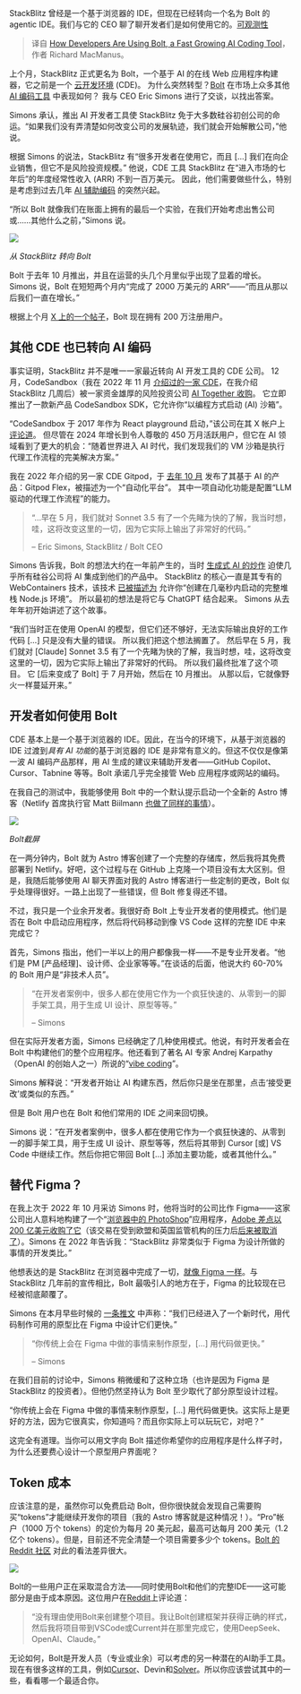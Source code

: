 
<!--
title: 开发者如何使用快速增长的AI编码工具Bolt
cover: https://cdn.thenewstack.io/media/2025/02/65d91009-getty-images-uyefhxjj4xs-unsplashb.jpg
-->

StackBlitz 曾经是一个基于浏览器的 IDE，但现在已经转向一个名为 Bolt 的 agentic IDE。我们与它的 CEO 聊了聊开发者们是如何使用它的。[可观测性](https://example.com/observability-link-example)

> 译自 [How Developers Are Using Bolt, a Fast Growing AI Coding Tool](https://thenewstack.io/how-developers-are-using-bolt-a-fast-growing-ai-coding-tool/)，作者 Richard MacManus。

上个月，StackBlitz 正式更名为 Bolt，一个基于 AI 的在线 Web 应用程序构建器，它之前是一个 [云开发环境](https://thenewstack.io/stackblitz-launches-codeflow-and-announces-figma-investment/) (CDE)。 为什么突然转型？[Bolt](https://bolt.new/) 在市场上众多其他 [AI 编码工具](https://thenewstack.io/whats-ahead-for-ai-assisted-coding-open-source-and-more/) 中表现如何？ 我与 CEO Eric Simons 进行了交谈，以找出答案。

Simons 承认，推出 AI 开发者工具使 StackBlitz 免于大多数硅谷初创公司的命运。“如果我们没有弄清楚如何改变公司的发展轨迹，我们就会开始解散公司，”他说。

根据 Simons 的说法，StackBlitz 有“很多开发者在使用它，而且 [...] 我们在向企业销售，但它不是风险投资规模。” 他说，CDE 工具 StackBlitz 在“进入市场的七年后”的年度经常性收入 (ARR) 不到一百万美元。 因此，他们需要做些什么，特别是考虑到过去几年 [AI 辅助编码](https://thenewstack.io/top-5-ai-engineering-trends-of-2024/) 的突然兴起。

“所以 Bolt 就像我们在账面上拥有的最后一个实验，在我们开始考虑出售公司或……其他什么之前，”Simons 说。

![](https://cdn.thenewstack.io/media/2025/02/effaa861-stackblitz-to-bolt.jpg)

*从 StackBlitz 转向 Bolt*

Bolt 于去年 10 月推出，并且在运营的头几个月里似乎出现了显着的增长。 Simons 说，Bolt 在短短两个月内“完成了 2000 万美元的 ARR”——“而且从那以后我们一直在增长。”

根据上个月 [X 上的一个帖子](https://x.com/ericsimons40/status/1882106925795696674)，Bolt 现在拥有 200 万注册用户。

## 其他 CDE 也已转向 AI 编码

事实证明，StackBlitz 并不是唯一一家最近转向 AI 开发工具的 CDE 公司。 12 月，CodeSandbox（我在 2022 年 11 月 [介绍过的一家 CDE](https://thenewstack.io/the-race-to-be-figma-for-devs-codesandbox-vs-stackblitz/)，在我介绍 StackBlitz 几周后）被一家资金雄厚的风险投资公司 [AI Together 收购](https://codesandbox.io/blog/joining-together-ai-introducing-codesandbox-sdk)。 它立即推出了一款新产品 CodeSandbox SDK，它允许你“以编程方式启动 (AI) 沙箱”。

“CodeSandbox 于 2017 年作为 React playground 启动，”该公司在其 X 帐户上 [评论道](https://x.com/codesandbox/status/1867233573037572437)。 但尽管在 2024 年增长到令人尊敬的 450 万月活跃用户，但它在 AI 领域看到了更大的机会：“随着世界进入 AI 时代，我们发现我们的 VM 沙箱是执行代理工作流程的完美解决方案。”

我在 2022 年介绍的另一家 CDE Gitpod，于 [去年 10 月](https://www.gitpod.io/blog/introducing-gitpod-flex) 发布了其基于 AI 的产品：Gitpod Flex，被描述为一个“自动化平台”。 其中一项自动化功能是配置“LLM 驱动的代理工作流程”的能力。

> “…早在 5 月，我们就对 Sonnet 3.5 有了一个先睹为快的了解，我当时想，哇，这将改变这里的一切，因为它实际上输出了非常好的代码。”
>
> – Eric Simons, StackBlitz / Bolt CEO

Simons 告诉我，Bolt 的想法大约在一年前产生的，当时 [生成式 AI 的炒作](https://thenewstack.io/more-than-an-openai-wrapper-perplexity-pivots-to-open-source/) 迫使几乎所有硅谷公司将 AI 集成到他们的产品中。 StackBlitz 的核心一直是其专有的 WebContainers 技术，该技术 [已被描述为](https://blog.stackblitz.com/posts/introducing-webcontainers/) 允许你“创建在几毫秒内启动的完整堆栈 Node.js 环境”。 所以最初的想法是将它与 ChatGPT 结合起来。 Simons 从去年年初开始讲述了这个故事。

“我们当时正在使用 OpenAI 的模型，但它们还不够好，无法实际输出良好的工作代码 [...] 只是没有大量的错误。 所以我们把这个想法搁置了。 然后早在 5 月，我们就对 [Claude] Sonnet 3.5 有了一个先睹为快的了解，我当时想，哇，这将改变这里的一切，因为它实际上输出了非常好的代码。 所以我们最终批准了这个项目。 它 [后来变成了 Bolt] 于 7 月开始，然后在 10 月推出。 从那以后，它就像野火一样蔓延开来。”

## 开发者如何使用 Bolt

CDE 基本上是一个基于浏览器的 IDE。因此，在当今的环境下，从基于浏览器的 IDE 过渡到*具有 AI 功能*的基于浏览器的 IDE 是非常有意义的。但这不仅仅是像第一波 AI 编码产品那样，用 AI 生成的建议来辅助开发者——GitHub Copilot、Cursor、Tabnine 等等。Bolt 承诺几乎完全接管 Web 应用程序或网站的编码。

在我自己的测试中，我能够使用 Bolt 中的一个默认提示启动一个全新的 Astro 博客（Netlify 首席执行官 Matt Biilmann [也做了同样的事情](https://biilmann.blog/articles/i-built-a-blog/)）。

![](https://cdn.thenewstack.io/media/2025/02/e500d52f-bolt-screenshot-feb25.jpg)

*Bolt截屏*

在一两分钟内，Bolt 就为 Astro 博客创建了一个完整的存储库，然后我将其免费部署到 Netlify。好吧，这个过程与在 GitHub 上克隆一个项目没有太大区别。但是，我随后能够使用 AI 聊天界面对我的 Astro 博客进行一些定制的更改，Bolt 似乎处理得很好。一路上出现了一些错误，但 Bolt 修复得还不错。

不过，我只是一个业余开发者。我很好奇 Bolt 上专业开发者的使用模式。他们是否在 Bolt 中启动应用程序，然后将代码移动到像 VS Code 这样的完整 IDE 中来完成它？

首先，Simons 指出，他们一半以上的用户都像我一样——不是专业开发者。“他们是 PM [产品经理]、设计师、企业家等等。”在谈话的后面，他说大约 60-70% 的 Bolt 用户是“非技术人员”。

> “在开发者案例中，很多人都在使用它作为一个疯狂快速的、从零到一的脚手架工具，用于生成 UI 设计、原型等等。”
>
> – Simons

但在实际开发者方面，Simons 已经确定了几种使用模式。他说，有时开发者会在 Bolt 中构建他们的整个应用程序。他还看到了著名 AI 专家 Andrej Karpathy（OpenAI 的创始人之一）所说的“[vibe coding](https://x.com/karpathy/status/1886192184808149383)”。

Simons 解释说：“开发者开始让 AI 构建东西，然后你只是坐在那里，点击‘接受更改’或类似的东西。”

但是 Bolt 用户也在 Bolt 和他们常用的 IDE 之间来回切换。

Simons 说：“在开发者案例中，很多人都在使用它作为一个疯狂快速的、从零到一的脚手架工具，用于生成 UI 设计、原型等等，然后将其带到 Cursor [或] VS Code 中继续工作。然后你把它带回 Bolt […] 添加主要功能，或者其他什么。”

## 替代 Figma？

在我上次于 2022 年 10 月采访 Simons 时，他将当时的公司比作 Figma——这家公司出人意料地构建了一个“[浏览器中的 PhotoShop](https://www.sequoiacap.com/article/dylan-field-figma-spotlight/)”应用程序，[Adobe 差点以 200 亿美元收购了它](https://thenewstack.io/adobe-buys-figma-what-does-this-mean-for-web-standards/)（该交易在受到欧盟和英国监管机构的压力后[后来被取消了](https://www.theverge.com/2023/12/18/24005996/adobe-figma-acquisition-abandoned-termination-fee)）。Simons 在 2022 年告诉我：“StackBlitz 非常类似于 Figma 为设计所做的事情的开发类比。”

他想表达的是 StackBlitz 在浏览器中完成了一切，[就像 Figma 一样](https://thenewstack.io/the-race-to-be-figma-for-devs-codesandbox-vs-stackblitz/)。与 StackBlitz 几年前的宣传相比，Bolt 最吸引人的地方在于，Figma 的比较现在已经被彻底颠覆了。

Simons 在本月早些时候的 [一条推文](https://x.com/ericsimons40/status/1882106931479031841) 中声称：“我们已经进入了一个新时代，用代码制作可用的原型比在 Figma 中设计它们更快。”

> “你传统上会在 Figma 中做的事情来制作原型，[…] 用代码做更快。”
>
> – Simons

在我们目前的讨论中，Simons 稍微缓和了这种立场（也许是因为 Figma 是 StackBlitz 的投资者）。但他仍然坚持认为 Bolt 至少取代了部分原型设计过程。

“你传统上会在 Figma 中做的事情来制作原型，[…] 用代码做更快。这实际上是更好的方法，因为它很真实，你知道吗？而且你实际上可以玩玩它，对吧？”

这完全有道理。当你可以用文字向 Bolt 描述你希望你的应用程序是什么样子时，为什么还要费心设计一个原型用户界面呢？

## Token 成本

应该注意的是，虽然你可以免费启动 Bolt，但你很快就会发现自己需要购买“tokens”才能继续开发你的项目（我的 Astro 博客就是这种情况！）。“Pro”帐户（1000 万个 tokens）的定价为每月 20 美元起，最高可达每月 200 美元（1.2 亿个 tokens）。但是，目前还不完全清楚一个项目需要多少个 tokens。[Bolt 的 Reddit 社区](https://www.reddit.com/r/boltnewbuilders/) 对此的看法差异很大。

![](https://cdn.thenewstack.io/media/2025/02/149f951b-bolt-pricing.png)

Bolt的一些用户正在采取混合方法——同时使用Bolt和他们的完整IDE——这可能部分是由于成本原因。这位用户在[Reddit](https://www.reddit.com/r/boltnewbuilders/comments/1iex3lt/comment/maekb67/)上评论道：

> “没有理由使用Bolt来创建整个项目。我让Bolt创建框架并获得正确的样式，然后我将项目带到VSCode或Current并在那里完成它，使用DeepSeek、OpenAI、Claude。”

无论如何，Bolt是开发人员（专业或业余）可以考虑的另一种潜在的AI助手工具。现在有很多这样的工具，例如[Cursor](https://thenewstack.io/using-cursor-ai-as-part-of-your-development-workflow/)、Devin和[Solver](https://thenewstack.io/self-driving-software-solver-launches-autonomous-ai-coder/)。所以你应该尝试其中的一些，看看哪一个最适合你。
